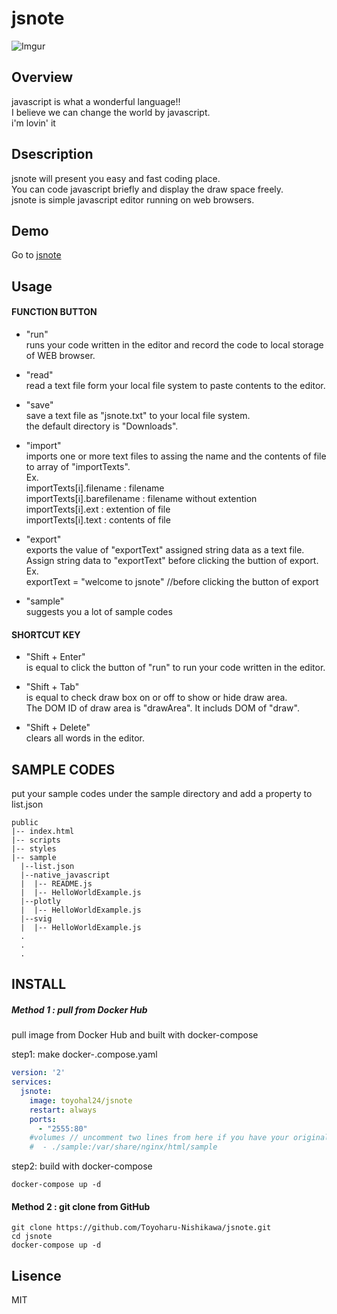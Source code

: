 jsnote
========
![Imgur](https://i.imgur.com/HRDIOeq.png)
## Overview
javascript is what a wonderful language!!  
I believe we can change the world by javascript.  
i'm lovin' it

## Dsescription
jsnote will present you easy and fast coding place.    
You can code javascript briefly and display the draw space freely.  
jsnote is simple javascript editor running on web browsers.  


## Demo
Go to [jsnote](https://toyoharu-nishikawa.github.io/jsnote/public/index.html)

## Usage

####  FUNCTION BUTTON 
  
- "run"  
    runs your code written in the editor and record the code to local storage of WEB browser.

- "read"  
    read a text file form your local file system  to paste contents to the editor.

- "save"  
    save a text file as "jsnote.txt" to your local file system.  
    the default directory is "Downloads". 

- "import"  
     imports one or more text files to assing the name and the contents of file to array of "importTexts".  
     Ex.  
     importTexts[i].filename      : filename  
     importTexts[i].barefilename  : filename without extention  
     importTexts[i].ext           : extention of file  
     importTexts[i].text          : contents of file  

- "export"  
    exports the value of "exportText" assigned string data as a text file.  
    Assign string data to "exportText" before clicking the buttion of export.  
    Ex.  
    exportText = "welcome to jsnote" //before clicking the button of export

- "sample"  
    suggests you a lot of sample codes

#### SHORTCUT KEY 

- "Shift + Enter"  
    is equal to click the button of "run" to run your code written in the editor.

- "Shift + Tab"  
    is equal to check draw box on or off to show or hide draw area.  
    The DOM ID of draw area is "drawArea". It includs DOM of "draw".
 
- "Shift + Delete"  
    clears all words in the editor.

## SAMPLE CODES
put your sample codes under the sample directory and add a property to list.json

```
public
|-- index.html
|-- scripts
|-- styles
|-- sample
  |--list.json
  |--native_javascript
  |  |-- README.js
  |  |-- HelloWorldExample.js
  |--plotly
  |  |-- HelloWorldExample.js
  |--svig
  |  |-- HelloWorldExample.js
  .
  .
  .
```

## INSTALL
##### Method 1 : pull from Docker Hub
pull image from Docker Hub and built with docker-compose

step1: make docker-.compose.yaml  

```docker-compose.yaml
version: '2'
services:
  jsnote:
    image: toyohal24/jsnote
    restart: always
    ports:
      - "2555:80"
    #volumes // uncomment two lines from here if you have your original sample
    #  - ./sample:/var/share/nginx/html/sample
```
step2: build with docker-compose

```shell
docker-compose up -d
```
#### Method 2 : git clone from GitHub
```
git clone https://github.com/Toyoharu-Nishikawa/jsnote.git
cd jsnote
docker-compose up -d
```

## Lisence
  MIT

